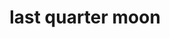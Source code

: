---
layout: smileys&emotion
title: last quarter moon
emoji: last_quarter_moon
permalink: 🌗.html
image: assets/img/3moji/last_quarter_moon.png
---